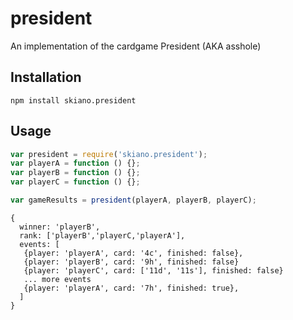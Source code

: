 # president

An implementation of the cardgame President (AKA asshole)

## Installation

```
npm install skiano.president
```

## Usage

```javascript
var president = require('skiano.president');
var playerA = function () {};
var playerB = function () {};
var playerC = function () {};

var gameResults = president(playerA, playerB, playerC);

```

```
{
  winner: 'playerB',
  rank: ['playerB','playerC,'playerA'],
  events: [
   {player: 'playerA', card: '4c', finished: false},
   {player: 'playerB', card: '9h', finished: false}
   {player: 'playerC', card: ['11d', '11s'], finished: false}
   ... more events
   {player: 'playerA', card: '7h', finished: true},
  ]
}
```
